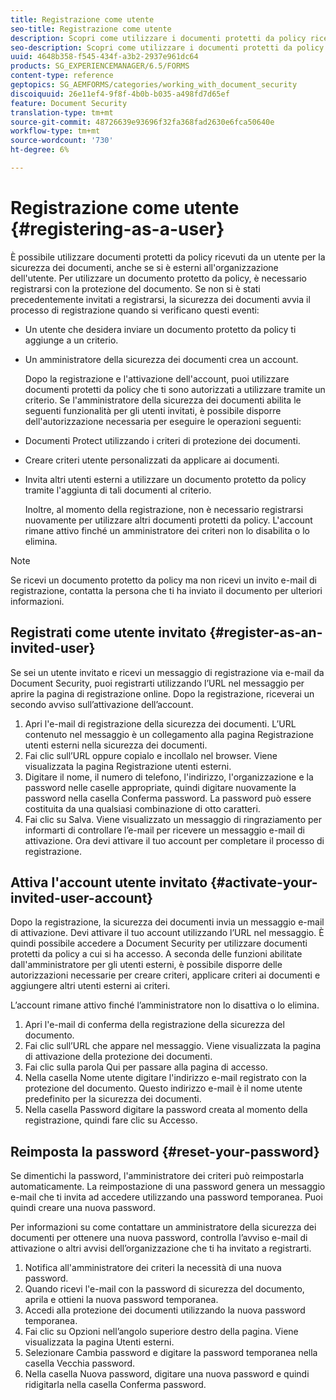 ```yaml
---
title: Registrazione come utente
seo-title: Registrazione come utente
description: Scopri come utilizzare i documenti protetti da policy ricevuti da un utente per la sicurezza dei documenti, anche se si è esterni all’organizzazione dell’utente.
seo-description: Scopri come utilizzare i documenti protetti da policy ricevuti da un utente per la sicurezza dei documenti, anche se si è esterni all’organizzazione dell’utente.
uuid: 4648b358-f545-434f-a3b2-2937e961dc64
products: SG_EXPERIENCEMANAGER/6.5/FORMS
content-type: reference
geptopics: SG_AEMFORMS/categories/working_with_document_security
discoiquuid: 26e11ef4-9f8f-4b0b-b035-a498fd7d65ef
feature: Document Security
translation-type: tm+mt
source-git-commit: 48726639e93696f32fa368fad2630e6fca50640e
workflow-type: tm+mt
source-wordcount: '730'
ht-degree: 6%

---
```



# Registrazione come utente {#registering-as-a-user}

È possibile utilizzare documenti protetti da policy ricevuti da un utente per la sicurezza dei documenti, anche se si è esterni all&#39;organizzazione dell&#39;utente. Per utilizzare un documento protetto da policy, è necessario registrarsi con la protezione del documento. Se non si è stati precedentemente invitati a registrarsi, la sicurezza dei documenti avvia il processo di registrazione quando si verificano questi eventi:

* Un utente che desidera inviare un documento protetto da policy ti aggiunge a un criterio.
* Un amministratore della sicurezza dei documenti crea un account.

   Dopo la registrazione e l&#39;attivazione dell&#39;account, puoi utilizzare documenti protetti da policy che ti sono autorizzati a utilizzare tramite un criterio. Se l&#39;amministratore della sicurezza dei documenti abilita le seguenti funzionalità per gli utenti invitati, è possibile disporre dell&#39;autorizzazione necessaria per eseguire le operazioni seguenti:

* Documenti Protect utilizzando i criteri di protezione dei documenti.
* Creare criteri utente personalizzati da applicare ai documenti.
* Invita altri utenti esterni a utilizzare un documento protetto da policy tramite l&#39;aggiunta di tali documenti al criterio.

   Inoltre, al momento della registrazione, non è necessario registrarsi nuovamente per utilizzare altri documenti protetti da policy. L&#39;account rimane attivo finché un amministratore dei criteri non lo disabilita o lo elimina.

>[!NOTE]
>
>Se ricevi un documento protetto da policy ma non ricevi un invito e-mail di registrazione, contatta la persona che ti ha inviato il documento per ulteriori informazioni.

## Registrati come utente invitato {#register-as-an-invited-user}

Se sei un utente invitato e ricevi un messaggio di registrazione via e-mail da Document Security, puoi registrarti utilizzando l’URL nel messaggio per aprire la pagina di registrazione online. Dopo la registrazione, riceverai un secondo avviso sull’attivazione dell’account.

1. Apri l&#39;e-mail di registrazione della sicurezza dei documenti. L’URL contenuto nel messaggio è un collegamento alla pagina Registrazione utenti esterni nella sicurezza dei documenti.
1. Fai clic sull’URL oppure copialo e incollalo nel browser. Viene visualizzata la pagina Registrazione utenti esterni.
1. Digitare il nome, il numero di telefono, l&#39;indirizzo, l&#39;organizzazione e la password nelle caselle appropriate, quindi digitare nuovamente la password nella casella Conferma password. La password può essere costituita da una qualsiasi combinazione di otto caratteri.
1. Fai clic su Salva. Viene visualizzato un messaggio di ringraziamento per informarti di controllare l’e-mail per ricevere un messaggio e-mail di attivazione. Ora devi attivare il tuo account per completare il processo di registrazione.

## Attiva l&#39;account utente invitato {#activate-your-invited-user-account}

Dopo la registrazione, la sicurezza dei documenti invia un messaggio e-mail di attivazione. Devi attivare il tuo account utilizzando l’URL nel messaggio. È quindi possibile accedere a Document Security per utilizzare documenti protetti da policy a cui si ha accesso. A seconda delle funzioni abilitate dall&#39;amministratore per gli utenti esterni, è possibile disporre delle autorizzazioni necessarie per creare criteri, applicare criteri ai documenti e aggiungere altri utenti esterni ai criteri.

L’account rimane attivo finché l’amministratore non lo disattiva o lo elimina.

1. Apri l&#39;e-mail di conferma della registrazione della sicurezza del documento.
1. Fai clic sull’URL che appare nel messaggio. Viene visualizzata la pagina di attivazione della protezione dei documenti.
1. Fai clic sulla parola Qui per passare alla pagina di accesso.
1. Nella casella Nome utente digitare l&#39;indirizzo e-mail registrato con la protezione del documento. Questo indirizzo e-mail è il nome utente predefinito per la sicurezza dei documenti.
1. Nella casella Password digitare la password creata al momento della registrazione, quindi fare clic su Accesso.

## Reimposta la password {#reset-your-password}

Se dimentichi la password, l&#39;amministratore dei criteri può reimpostarla automaticamente. La reimpostazione di una password genera un messaggio e-mail che ti invita ad accedere utilizzando una password temporanea. Puoi quindi creare una nuova password.

Per informazioni su come contattare un amministratore della sicurezza dei documenti per ottenere una nuova password, controlla l’avviso e-mail di attivazione o altri avvisi dell’organizzazione che ti ha invitato a registrarti.

1. Notifica all&#39;amministratore dei criteri la necessità di una nuova password.
1. Quando ricevi l&#39;e-mail con la password di sicurezza del documento, aprila e ottieni la nuova password temporanea.
1. Accedi alla protezione dei documenti utilizzando la nuova password temporanea.
1. Fai clic su Opzioni nell’angolo superiore destro della pagina. Viene visualizzata la pagina Utenti esterni.
1. Selezionare Cambia password e digitare la password temporanea nella casella Vecchia password.
1. Nella casella Nuova password, digitare una nuova password e quindi ridigitarla nella casella Conferma password.

